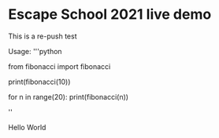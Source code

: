 # Escape School 2021 live demo

This is a re-push test

Usage:
'''python

from fibonacci import fibonacci

print(fibonacci(10))

for n in range(20):
	print(fibonacci(n))

''


Hello World 
